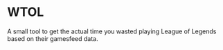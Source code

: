 # WTOL

A small tool to get the actual time you wasted playing League of Legends based on their gamesfeed data.
